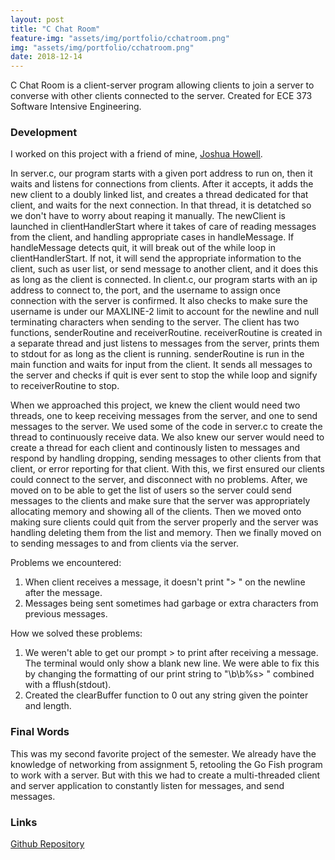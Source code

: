 ```yaml
---
layout: post
title: "C Chat Room"
feature-img: "assets/img/portfolio/cchatroom.png"
img: "assets/img/portfolio/cchatroom.png"
date: 2018-12-14
---
```


C Chat Room is a client-server program allowing clients to join a server to converse with other clients connected to the server. Created for ECE 373 Software Intensive Engineering.

### Development

I worked on this project with a friend of mine, <a href = "https://github.com/Parzival6">Joshua Howell</a>.

In server.c, our program starts with a given port address to run on, then it waits and listens for connections from clients. After it accepts, it adds the new client to a doubly linked list, and creates a thread dedicated for that client, and waits for the next connection. In that thread, it is detatched so we don't have to worry about reaping it manually. The newClient is launched in clientHandlerStart where it takes of care of reading messages from the client, and handling appropriate cases in handleMessage. If handleMessage detects quit, it will break out of the while loop in clientHandlerStart. If not, it will send the appropriate information to the client, such as user list, or send message to another client, and it does this as long as the client is connected. In client.c, our program starts with an ip address to connect to, the port, and the username to assign once connection with the server is confirmed. It also checks to make sure the username is under our MAXLINE-2 limit to account for the newline and null terminating characters when sending to the server. The client has two functions, senderRoutine and receiverRoutine. receiverRoutine is created in a separate thread and just listens to messages from the server, prints them to stdout for as long as the client is running. senderRoutine is run in the main function and waits for input from the client. It sends all messages to the server and checks if quit is ever sent to stop the while loop and signify to receiverRoutine to stop.

When we approached this project, we knew the client would need two threads, one to keep receiving messages from the server, and one to send messages to the server. We used some of the code in server.c to create the thread to continuously receive data. We also knew our server would need to create a thread for each client and continously listen to messages and respond by handling dropping, sending messages to other clients from that client, or error reporting for that client. With this, we first ensured our clients could connect to the server, and disconnect with no problems. After, we moved on to be able to get the list of users so the server could send messages to the clients and make sure that the server was appropriately allocating memory and showing all of the clients. Then we moved onto making sure clients could quit from the server properly and the server was handling deleting them from the list and memory. Then we finally moved on to sending messages to and from clients via the server.

Problems we encountered:
1. When client receives a message, it doesn't print "> " on the newline after the message.
2. Messages being sent sometimes had garbage or extra characters from previous messages.

How we solved these problems:
1. We weren't able to get our prompt > to print after receiving a message. The terminal would only show a blank new line. We were able to fix this by changing the formatting of our print string to "\b\b%s> " combined with a fflush(stdout).
2. Created the clearBuffer function to 0 out any string given the pointer and length.

### Final Words

This was my second favorite project of the semester. We already have the knowledge of networking from assignment 5, retooling the Go Fish program to work with a server. But with this we had to create a multi-threaded client and server application to constantly listen for messages, and send messages.

### Links

<a href = "https://github.com/anthonymendez/C-Chat-Program">Github Repository</a>